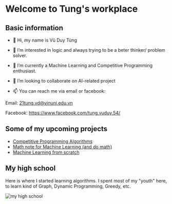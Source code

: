 # Welcome to Tung's workplace


## Basic information
- 👋 Hi, my name is Vũ Duy Tùng

- 👀 I’m interested in logic and always trying to be a beter thinker/ problem solver.

- 🌱 I’m currently a Machine Learning and Competitive Programming enthusiast. 

- 💞️ I’m looking to collaborate on AI-related project

- 📫 You can reach me via email or facebook:

Email: 21tung.vd@vinuni.edu.vn

Facebook: https://www.facebook.com/tung.vuduy.54/

## Some of my upcoming projects
- [Competitive Programming Algorithms](https://github.com/vu-duy-tung/CP-Algorithm)
- [Math note for Machine Learning (and do math)](https://github.com/vu-duy-tung/Mathematic-for-machine-learning)
- [Machine Learning from scratch](https://github.com/vu-duy-tung/ML-from-scratch)

## My high school
Here is where I started learning algorithms. I spent most of my "youth" here, to learn kind of Graph, Dynamic Programming, Greedy, etc.

![my high school](https://scontent.fsgn15-1.fna.fbcdn.net/v/t39.30808-6/236899554_4442753122449664_2061037371683072666_n.jpg?_nc_cat=108&ccb=1-7&_nc_sid=e3f864&_nc_ohc=Jey5QwQl9uQAX9QY9Q7&_nc_ht=scontent.fsgn15-1.fna&oh=00_AfBGd-25qejxHF3MMAa6cHTJ-hDwDP4gELkeed9XJFZq8A&oe=63CA9586)
